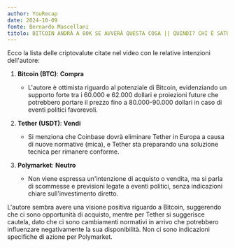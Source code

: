 ```yaml
---
author: YouRecap
date: 2024-10-09
fonte: Bernardo Mascellani
titolo: BITCOIN ANDRÀ A 80K SE AVVERÀ QUESTA COSA || QUINDI? CHI È SATOSHI? || PLANB: VI LANCO UNA SFIDA!
---
```


Ecco la lista delle criptovalute citate nel video con le relative intenzioni dell'autore:

1. **Bitcoin (BTC)**: **Compra**
   - L'autore è ottimista riguardo al potenziale di Bitcoin, evidenziando un supporto forte tra i 60.000 e 62.000 dollari e proiezioni future che potrebbero portare il prezzo fino a 80.000-90.000 dollari in caso di eventi politici favorevoli.

2. **Tether (USDT)**: **Vendi**
   - Si menziona che Coinbase dovrà eliminare Tether in Europa a causa di nuove normative (mica), e Tether sta preparando una soluzione tecnica per rimanere conforme.

3. **Polymarket**: **Neutro**
   - Non viene espressa un'intenzione di acquisto o vendita, ma si parla di scommesse e previsioni legate a eventi politici, senza indicazioni chiare sull'investimento diretto.

L'autore sembra avere una visione positiva riguardo a Bitcoin, suggerendo che ci sono opportunità di acquisto, mentre per Tether si suggerisce cautela, dato che ci sono cambiamenti normativi in arrivo che potrebbero influenzare negativamente la sua disponibilità. Non ci sono indicazioni specifiche di azione per Polymarket.
